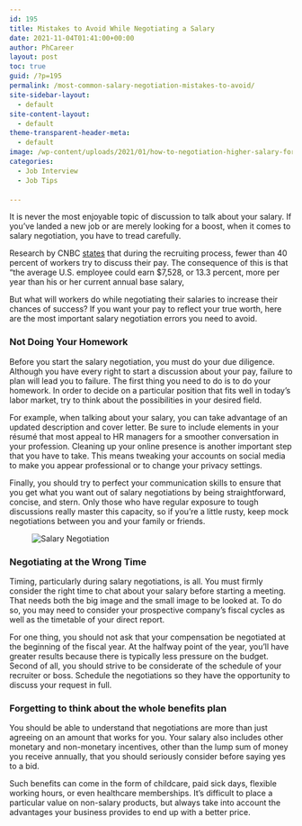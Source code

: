 ```yaml
---
id: 195
title: Mistakes to Avoid While Negotiating a Salary
date: 2021-11-04T01:41:00+00:00
author: PhCareer
layout: post
toc: true
guid: /?p=195
permalink: /most-common-salary-negotiation-mistakes-to-avoid/
site-sidebar-layout:
  - default
site-content-layout:
  - default
theme-transparent-header-meta:
  - default
image: /wp-content/uploads/2021/01/how-to-negotiation-higher-salary-for-new-job.jpg
categories:
  - Job Interview
  - Job Tips
 
---
```

It is never the most enjoyable topic of discussion to talk about your salary. If you&#8217;ve landed a new job or are merely looking for a boost, when it comes to salary negotiation, you have to tread carefully.

Research by CNBC [states](https://www.cnbc.com/2018/02/08/only-39-percent-of-workers-negotiated-their-salary-at-their-last-job-offer.html) that during the recruiting process, fewer than 40 percent of workers try to discuss their pay. The consequence of this is that &#8220;the average U.S. employee could earn $7,528, or 13.3 percent, more per year than his or her current annual base salary,

But what will workers do while negotiating their salaries to increase their chances of success? If you want your pay to reflect your true worth, here are the most important salary negotiation errors you need to avoid.

 

### Not Doing Your Homework

Before you start the salary negotiation, you must do your due diligence. Although you have every right to start a discussion about your pay, failure to plan will lead you to failure. The first thing you need to do is to do your homework. In order to decide on a particular position that fits well in today&#8217;s labor market, try to think about the possibilities in your desired field.

For example, when talking about your salary, you can take advantage of an updated description and cover letter. Be sure to include elements in your résumé that most appeal to HR managers  for a smoother conversation in your profession. Cleaning up your online presence is another important step that you have to take. This means tweaking your accounts on social media to make you appear professional or to change your privacy settings.

Finally, you should try to perfect your communication skills to ensure that you get what you want out of salary negotiations by being straightforward, concise, and stern. Only those who have regular exposure to tough discussions really master this capacity, so if you&#8217;re a little rusty, keep mock negotiations between you and your family or friends.

 

<div class="wp-block-image">
  <figure class="aligncenter size-large"><img loading="lazy" width="1024" height="468" src="/wp-content/uploads/2021/01/Salary-Negotiation-1024x468.jpg" alt=" Salary Negotiation " class="wp-image-1020" srcset="/wp-content/uploads/2021/01/Salary-Negotiation-1024x468.jpg 1024w, /wp-content/uploads/2021/01/Salary-Negotiation-300x137.jpg 300w, /wp-content/uploads/2021/01/Salary-Negotiation-768x351.jpg 768w, /wp-content/uploads/2021/01/Salary-Negotiation.jpg 1200w" sizes="(max-width: 1024px) 100vw, 1024px" /></figure>
</div>

 
### Negotiating at the Wrong Time

Timing, particularly during salary negotiations, is all. You must firmly consider the right time to chat about your salary before starting a meeting. That needs both the big image and the small image to be looked at. To do so, you may need to consider your prospective company&#8217;s fiscal cycles as well as the timetable of your direct report.

For one thing, you should not ask that your compensation be negotiated at the beginning of the fiscal year. At the halfway point of the year, you&#8217;ll have greater results because there is typically less pressure on the budget. Second of all, you should strive to be considerate of the schedule of your recruiter or boss. Schedule the negotiations so they have the opportunity to discuss your request in full.

 

### Forgetting to think about the whole benefits plan

You should be able to understand that negotiations are more than just agreeing on an amount that works for you. Your salary also includes other monetary and non-monetary incentives, other than the lump sum of money you receive annually, that you should seriously consider before saying yes to a bid.

Such benefits can come in the form of childcare, paid sick days, flexible working hours, or even healthcare memberships. It&#8217;s difficult to place a particular value on non-salary products, but always take into account the advantages your business provides to end up with a better price.

 
 